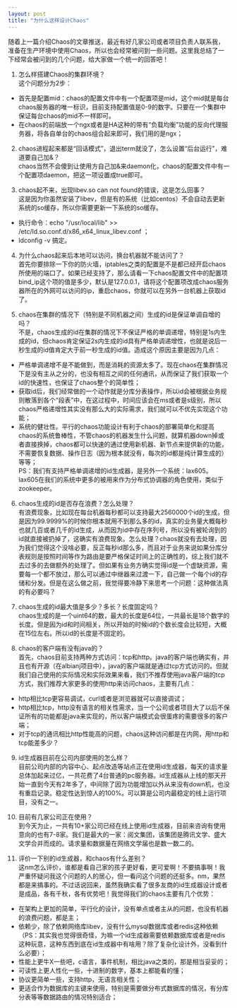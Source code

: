 ```yaml
---
layout: post
title: "为什么这样设计Chaos"
---
```


随着上一篇介绍Chaos的文章推送，最近有好几家公司或者项目负责人联系我，准备在生产环境中使用Chaos，所以也会经常被问到一些问题。这里我总结了一下经常会被问到的几个问题，给大家做一个统一的回答吧！   

1. 怎么样搭建Chaos的集群环境？  
这个问题分为2步：  
- 首先是配置mid：chaos的配置文件中有一个配置项是mid，这个mid就是每台chaos服务器的唯一标识，目前支持配置值是0-9的数字。只要在一个集群中保证每台chaos的mid不一样即可。  
- 在chaos的前端放一个ngx或者是HA这种的带有“负载均衡”功能的反向代理服务器，将各自单台的chaos组合起来即可，我们用的是ngx；  

2. chaos进程起来都是“回话模式”，退出term就没了，怎么设置“后台运行”，难道要自己加&？  
chaos当然不会傻到让使用方自己加&来daemon化，chaos的配置文件中有一个配置项daemon，把这一项设置成true即可。  

3. chaos起不来，出现libev.so can not found的错误，这是怎么回事？  
这是因为你虽然安装了libev，但是有的系统（比如centos）不会自动去更新系统的so缓存，所以你需要更新一下系统的so缓存。  
- 执行命令：echo "/usr/local/lib" >> /etc/ld.so.conf.d/x86_x64_linux_libev.conf ；
- ldconfig -v
搞定。  

4. 为什么chaos起来后本地可以访问，换台机器就不能访问了？  
首先你要排除一下你的防火墙，iptables之类的配置是不是都已经开启chaos所使用的端口了。如果已经支持了，那么请看一下chaos配置文件中的配置项bind_ip这个项的值是多少，默认是127.0.0.1，请将这个配置项改成chaos服务器所在的外网可以访问的ip，重启chaos，你就可以在另外一台机器上获取id了。  

5. chaos在集群的情况下（特别是不同机器之间）生成的id是保证单调自增的吗？  
不是，chaos生成的id在集群的情况下不保证严格的单调递增，特别是1s内生成的id，但chaos肯定保证2s内生成的id具有严格单调递增性，也就是说后一秒生成的id值肯定大于前一秒生成的id值。造成这个原因主要是因为几点：  
- 严格单调递增不是不能做到，而是消耗的资源太多了。现在chaos在集群情况下是没有主从之分的，也没有相互之间的任何通讯，从而保证了我们获取一个id的快速性，也保证了chaos整个的简单性；  
- 获取id后，我们经常做的一个动作就是分库分表操作，所以id会被根据业务规则散落到各个“段表”中，在这过程中，时间应该会在ms或者是s级别，所以chaos严格递增性其实没有那么大的实际需求，我们就可以不优先实现这个功能；  
- 系统的健壮性。平行的chaos功能设计有利于chaos的部署简单化和提高chaos的系统鲁棒性，不管chaos的机器发生什么问题，就算机器down掉或者直接换掉，chaos都可以快速的通过使用新机器、新节点来提供新的功能，不需要恢复数据、操作日志（因为根本就没有，每次的id都是纯计算生成的）等等；   
PS：我们有支持严格单调递增的id生成器，是另外一个系统：lax605。lax605在我们的系统中更多的被用来作为分布式协调器的角色使用，类似于zookeeper。  

6. chaos生成的id是否存在浪费？怎么处理？    
有浪费现象，比如现在每台机器每秒都可以支持最大2560000个id的生成，但是因为99.9999%的时候你根本就用不到那么多的id，真实的业务量大概每秒也就几百或者几千的id生成，从而因为id中存在序列号，所以没有被轮询到的id就直接被扔掉了，这确实有浪费现象。怎么处理？chaos就没有去处理，因为我们觉得这个没啥必要，反正每秒id那么多，而且对于业务来说如果分库分表规则是按照时间等作为路由是要严格保证时间上的正确性的，综上我们就不去过多的去做额外的处理了。但如果有业务方确实觉得id是一个虚缺资源，需要每一个都不放过，那么可以通过中继器来过渡一下，自己做一个每个id的存储和分发。但是在这么做之前，我觉得要冷静下来思考一个问题：这种做法真的有必要吗？  

7. chaos生成的id最大值是多少？多长？长度固定吗？         
chaos生成的是一个uint64的数，最大的长度是64位，一共最长是18个数字的长度。但是因为id和时间相关，所以开始的时候id的个数长度会比较短，大概在15位左右。所以id的长度是不固定的。  

8. chaos的客户端有没有java的？  
首先，chaos目前支持两种方式访问：tcp和http。java的客户端也确实有，并且也有开源（在albianj项目中），java的客户端就是通过tcp方式访问的。但就我们自己使用的实际情况和实际效果来看，我们不推荐使用java客户端的tcp方式，我们推荐大家更多的使用http来访问chaos，主要有几点：  
- http相比tcp更容易调试，curl或者是浏览器就可以直接调试；  
- http相比tcp，http没有语言的相关性需求，当一个公司或者项目大了以后不保证所有的功能都是java来实现的，所以客户端模式会很蛋疼的需要很多的客户端；
- 对于tcp的通讯相比http性能高的问题，chaos这种访问都是在内网，用http和tcp能差多少？  

9. id生成器目前在公司内部使用的怎么样？    
目前公司内部的内容中心、起点改造等站点正在使用id生成器，每天的请求量总体加起来过亿，一共花费了4台普通的pc服务器。id生成器从上线的那天开始一直到今天有2年多了，中间除了因为功能增加以外从来没有down机，也没有重启记录。稳定性达到惊人的100%。可以算是公司内最稳定的线上运行项目，没有之一。    

10. 目前有几家公司正在使用？    
到今天为止，一共有10+家公司已经在线上使用id生成器，目前来咨询有使用意向的也有7-8家。我们是最大的一家：阅文集团，该集团是腾讯文学、盛大文学合并而成的。请求量和数据量在网络文学届也是数一数二的。  

11. 评价一下别的id生成器，和chaos有什么差别？   
这nm怎么评价，谁都是看自己家的孩子更好看，更可爱啊！不要搞事啊！我严重怀疑问我这个问题的人的居心，但一看问这个问题的还挺多。nm，果然都是来搞事的。不过话说回来，虽然我确实看了很多友商的id生成器设计或者是成品，各有千秋，各有优势吧！我觉得我们的chaos主要有几个优势：  
- 在架构上更加的简单，平行化的设计，没有单点或者主从的问题，也没有机器的浪费问题，都是主；    
- 依赖少，除了依赖网络库libev，没有什么mysql数据库或者redis这种依赖（PS：其实我也觉得很奇怪，为嘛一个id生成器需要依赖数据库或者是redis这种玩意，这种东西到底在id生成器中有啥用？除了复杂化设计外，没看到什么必要）；   
- 性能上更牛X一些吧，c语言，事件机制，相比java之类的，那是相当妥妥的；   
- 可读性上更人性化一些，十进制的数字，基本上都能看的懂；    
- 协议更简单一些，支持http，无语言相关性；    
- 更适合作为数据库的主键来使用，特别是需要做分布式数据库的情况，有分库分表等等数据路由的情况特别适合；    
